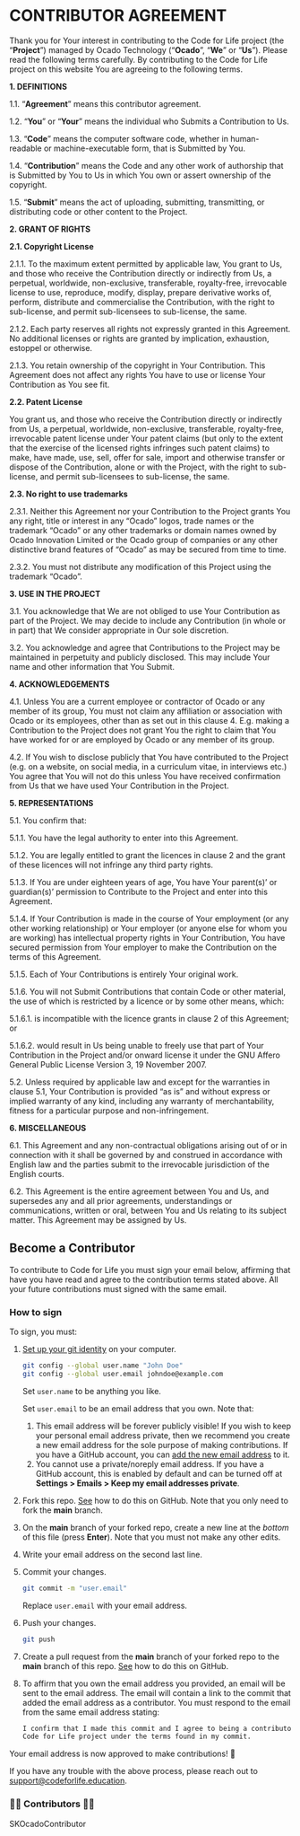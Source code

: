 # CONTRIBUTOR AGREEMENT

Thank you for Your interest in contributing to the Code for Life project (the “**Project**”) managed by Ocado Technology
(“**Ocado**”, “**We**” or “**Us**”). Please read the following terms carefully. By contributing to the Code for Life
project on this website You are agreeing to the following terms.

**1. DEFINITIONS**

1.1. “**Agreement**” means this contributor agreement.

1.2. “**You**” or “**Your**” means the individual who Submits a Contribution to Us.

1.3. “**Code**” means the computer software code, whether in human-readable or machine-executable form, that is
Submitted by You.

1.4. “**Contribution**” means the Code and any other work of authorship that is Submitted by You to Us in which You own
or assert ownership of the copyright.

1.5. “**Submit**” means the act of uploading, submitting, transmitting, or distributing code or other content to the
Project.

**2. GRANT OF RIGHTS**

**2.1. Copyright License**

2.1.1. To the maximum extent permitted by applicable law, You grant to Us, and those who receive the Contribution
directly or indirectly from Us, a perpetual, worldwide, non-exclusive, transferable, royalty-free, irrevocable license
to use, reproduce, modify, display, prepare derivative works of, perform, distribute and commercialise the Contribution,
with the right to sub-license, and permit sub-licensees to sub-license, the same.

2.1.2. Each party reserves all rights not expressly granted in this Agreement. No additional licenses or rights are
granted by implication, exhaustion, estoppel or otherwise.

2.1.3. You retain ownership of the copyright in Your Contribution. This Agreement does not affect any rights You have to
use or license Your Contribution as You see fit.

**2.2. Patent License**

You grant us, and those who receive the Contribution directly or indirectly from Us, a perpetual, worldwide,
non-exclusive, transferable, royalty-free, irrevocable patent license under Your patent claims (but only to the extent
that the exercise of the licensed rights infringes such patent claims) to make, have made, use, sell, offer for sale,
import and otherwise transfer or dispose of the Contribution, alone or with the Project, with the right to sub-license,
and permit sub-licensees to sub-license, the same.

**2.3. No right to use trademarks**

2.3.1. Neither this Agreement nor your Contribution to the Project grants You any right, title or interest in any
“Ocado” logos, trade names or the trademark “Ocado” or any other trademarks or domain names owned by Ocado Innovation
Limited or the Ocado group of companies or any other distinctive brand features of “Ocado” as may be secured from time
to time.

2.3.2. You must not distribute any modification of this Project using the trademark “Ocado”.

**3. USE IN THE PROJECT**

3.1. You acknowledge that We are not obliged to use Your Contribution as part of the Project. We may decide to include
any Contribution (in whole or in part) that We consider appropriate in Our sole discretion.

3.2. You acknowledge and agree that Contributions to the Project may be maintained in perpetuity and publicly disclosed.
This may include Your name and other information that You Submit.

**4. ACKNOWLEDGEMENTS**

4.1. Unless You are a current employee or contractor of Ocado or any member of its group, You must not claim any
affiliation or association with Ocado or its employees, other than as set out in this clause 4. E.g. making a
Contribution to the Project does not grant You the right to claim that You have worked for or are employed by Ocado or
any member of its group.

4.2. If You wish to disclose publicly that You have contributed to the Project (e.g. on a website, on social media, in a
curriculum vitae, in interviews etc.) You agree that You will not do this unless You have received confirmation from Us
that we have used Your Contribution in the Project.

**5. REPRESENTATIONS**

5.1. You confirm that:

5.1.1. You have the legal authority to enter into this Agreement.

5.1.2. You are legally entitled to grant the licences in clause 2 and the grant of these licences will not infringe any
third party rights.

5.1.3. If You are under eighteen years of age, You have Your parent(s)’ or guardian(s)’ permission to Contribute to the
Project and enter into this Agreement.

5.1.4. If Your Contribution is made in the course of Your employment (or any other working relationship) or Your
employer (or anyone else for whom you are working) has intellectual property rights in Your Contribution, You have
secured permission from Your employer to make the Contribution on the terms of this Agreement.

5.1.5. Each of Your Contributions is entirely Your original work.

5.1.6. You will not Submit Contributions that contain Code or other material, the use of which is restricted by a
licence or by some other means, which:

5.1.6.1. is incompatible with the licence grants in clause 2 of this Agreement; or

5.1.6.2. would result in Us being unable to freely use that part of Your Contribution in the Project and/or onward
license it under the GNU Affero General Public License Version 3, 19 November 2007.

5.2. Unless required by applicable law and except for the warranties in clause 5.1, Your Contribution is provided
“as is” and without express or implied warranty of any kind, including any warranty of merchantability, fitness for a
particular purpose and non-infringement.

**6. MISCELLANEOUS**

6.1. This Agreement and any non-contractual obligations arising out of or in connection with it shall be governed by and
construed in accordance with English law and the parties submit to the irrevocable jurisdiction of the English courts.

6.2. This Agreement is the entire agreement between You and Us, and supersedes any and all prior agreements,
understandings or communications, written or oral, between You and Us relating to its subject matter. This Agreement may
be assigned by Us.

## Become a Contributor

To contribute to Code for Life you must sign your email below, affirming that
have you have read and agree to the contribution terms stated above. All your
future contributions must signed with the same email.

### How to sign

To sign, you must:

1. [Set up your git identity](https://git-scm.com/book/en/v2/Getting-Started-First-Time-Git-Setup)
    on your computer.

    ```bash
    git config --global user.name "John Doe"
    git config --global user.email johndoe@example.com
    ```

    Set `user.name` to be anything you like.

    Set `user.email` to be an email address that you own. Note that:

    1. This email address will be forever publicly visible! If you wish to keep
      your personal email address private, then we recommend you create a new
      email address for the sole purpose of making contributions. If you have a
      GitHub account, you can [add the new email address](https://docs.github.com/en/account-and-profile/setting-up-and-managing-your-personal-account-on-github/managing-email-preferences/adding-an-email-address-to-your-github-account) to it.
    1. You cannot use a private/noreply email address. If you have a GitHub
      account, this is enabled by default and can be turned off at
      **Settings > Emails > Keep my email addresses private**.

1. Fork this repo. [See](https://docs.github.com/en/get-started/quickstart/fork-a-repo)
  how to do this on GitHub. Note that you only need to fork the **main**
  branch.

1. On the **main** branch of your forked repo, create a new line at the *bottom*
  of this file (press **Enter**). Note that you must not make any other edits.

1. Write your email address on the second last line.

1. Commit your changes.

    ```bash
    git commit -m "user.email"
    ```

    Replace `user.email` with your email address.

1. Push your changes.

    ```bash
    git push
    ```

1. Create a pull request from the **main** branch of your forked repo to the
  **main** branch of this repo. [See](https://docs.github.com/en/pull-requests/collaborating-with-pull-requests/proposing-changes-to-your-work-with-pull-requests/creating-a-pull-request-from-a-fork)
  how to do this on GitHub.

1. To affirm that you own the email address you provided, an email will be sent
  to the email address. The email will contain a link to the commit that added
  the email address as a contributor. You must respond to the email from the
  same email address stating:

    ```txt
    I confirm that I made this commit and I agree to being a contributor to the
    Code for Life project under the terms found in my commit.
    ```

Your email address is now approved to make contributions! 🥳

If you have any trouble with the above process, please reach out to
<support@codeforlife.education>.

### 👨‍💻 Contributors 👩‍💻

SKOcadoContributor
